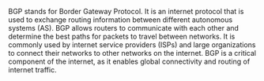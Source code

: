 BGP stands for Border Gateway Protocol. It is an internet protocol that is used to exchange routing information between different autonomous systems (AS). BGP allows routers to communicate with each other and determine the best paths for packets to travel between networks. It is commonly used by internet service providers (ISPs) and large organizations to connect their networks to other networks on the internet. BGP is a critical component of the internet, as it enables global connectivity and routing of internet traffic.
